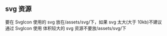 ## svg 资源

要在 SvgIcon 使用的 svg 放在/assets/svg/下，如果 svg 太大(大于 10kb)不建议通过 SvgIcon 使用
体积较大的 svg 资源不要放/assets/svg/下
